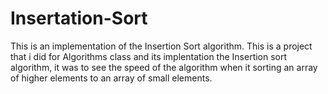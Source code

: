 # Insertation-Sort
This is an implementation of the Insertion Sort algorithm.
This is a project that i did for Algorithms class and its implentation the 
Insertion sort algorithm, it was to see the speed of the algorithm when it sorting
an array of higher elements to an array of small elements.
